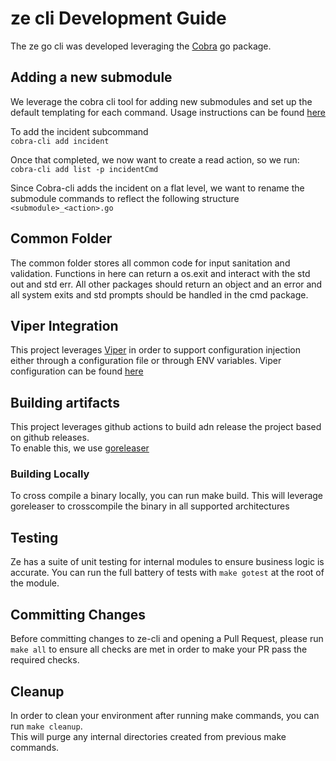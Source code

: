 # ze cli Development Guide
The ze go cli was developed leveraging the [Cobra](https://github.com/spf13/cobra) go package. 

## Adding a new submodule
We leverage the cobra cli tool for adding new submodules and set up the default
templating for each command.  Usage instructions can be found [here](https://github.com/spf13/cobra-cli/blob/main/README.md) 

To add the incident subcommand  
`cobra-cli add incident `

Once that completed, we now want to create a read action, so we run:
`cobra-cli add list -p incidentCmd`

Since Cobra-cli adds the incident on a flat level, we want to rename the 
submodule commands to reflect the following structure 
`<submodule>_<action>.go`

## Common Folder
The common folder stores all common code for input sanitation and validation.
Functions in here can return a os.exit and interact with the std out and std err.
All other packages should return an object and an error and all system exits 
and std prompts should be handled in the cmd package.

## Viper Integration
This project leverages [Viper](https://github.com/spf13/viper) in order to support 
configuration injection either through a configuration file or through ENV variables. 
Viper configuration can be found [here](cmd/root.go)


## Building artifacts 
This project leverages github actions to build adn release the project based on github releases.  
To enable this, we use [goreleaser](https://github.com/goreleaser/goreleaser)

### Building Locally
To cross compile a binary locally, you can run make build.  This will leverage goreleaser to crosscompile the binary in all supported architectures

## Testing 
Ze has a suite of unit testing for internal modules to ensure business logic is accurate. You can run the full battery of tests with `make gotest` at the root of the module.

## Committing Changes
Before committing changes to ze-cli and opening a Pull Request, please run `make all` to ensure all checks are met in order
to make your PR pass the required checks. 

## Cleanup
In order to clean your environment after running make commands, you can run `make cleanup`.  
This will purge any internal directories created from previous make commands. 
